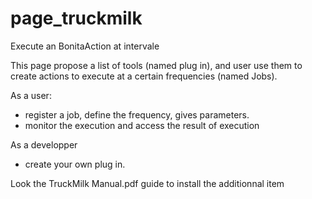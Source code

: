 # page_truckmilk
Execute an BonitaAction at intervale

This page propose a list of tools (named plug in), and user use them to create actions to execute at a certain frequencies (named Jobs).

As a user:
- register a job, define the frequency, gives parameters. 
- monitor the execution and access the result of execution

As a developper
- create your own plug in.


Look the TruckMilk Manual.pdf guide to install the additionnal item

